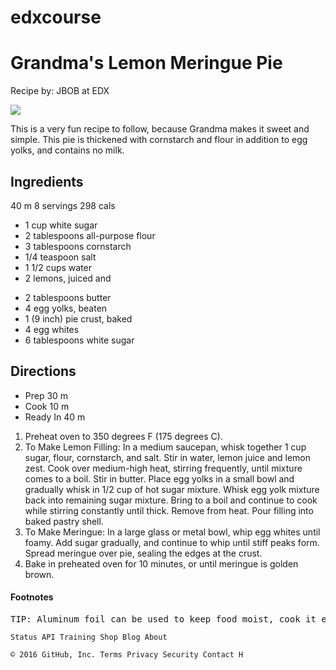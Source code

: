 # edxcourse
<!DOCTYPE html>
<html>
<head>
    <title>My Favorite Recipe</title>
    <meta http-equiv="Content-type" content="text/html; charset=utf-8">
</head>

<body>

<h1>Grandma's Lemon Meringue Pie</h1>

<section>
<div>
<p>Recipe by: JBOB at EDX</p>
    <p> <img src="C:/Users/adminsep/Desktop/W3Cx HTML5/recipe/lemonpie.png"></p>
   <div>
      This is a very fun recipe to follow, because Grandma makes it sweet and simple. 
      This pie is thickened with cornstarch and flour in addition to egg yolks, 
      and contains no milk.
   </div>
</div>
    </section>
<section>
<h2>Ingredients</h2>
<p>40 m 8 servings 298 cals </p>
<ul>
	<li>	1 cup white sugar </li>
	<li>	2 tablespoons all-purpose flour </li>
	<li>	3 tablespoons cornstarch </li>
	<li>	1/4 teaspoon salt </li>
	<li>	1 1/2 cups water </li>
	<li>	2 lemons, juiced and </li>
</ul>
<ul>
	<li>	2 tablespoons butter </li>
	<li>	4 egg yolks, beaten </li>
	<li>	1 (9 inch) pie crust, baked </li>
	<li>	4 egg whites </li>
	<li>	6 tablespoons white sugar </li>
</ul>
</section>

<section>
<h2>Directions</h2>
<ul>
	<li>	Prep <time>30 m</time> </li>
	<li>	Cook <time>10 m</time> </li>
	<li>	Ready In <time>40 m</time> </li>
</ul>
<ol>
    <li> <span> Preheat oven to 350 degrees F (175 degrees C).</span></li>
    <li> <span> To Make Lemon Filling: In a medium saucepan, whisk together 1 cup sugar, flour, cornstarch, and salt. Stir in water, lemon juice and lemon zest. Cook over medium-high heat, stirring frequently, until mixture comes to a boil. Stir in butter. Place egg yolks in a small bowl and gradually whisk in 1/2 cup of hot sugar mixture. Whisk egg yolk mixture back into remaining sugar mixture. Bring to a boil and continue to cook while stirring constantly until thick. Remove from heat. Pour filling into baked pastry shell.</span></li>
    <li> <span> To Make Meringue: In a large glass or metal bowl, whip egg whites until foamy. Add sugar gradually, and continue to whip until stiff peaks form. Spread meringue over pie, sealing the edges at the crust.</span></li>
    <li> <span> Bake in preheated oven for 10 minutes, or until meringue is golden brown.</span></li>
</ol>
</section>

<section>
<h4>Footnotes</h4>
<pre>TIP: Aluminum foil can be used to keep food moist, cook it evenly, and make clean-up easier.
</pre>
</section>

</body>
</html>

    Status API Training Shop Blog About 

    © 2016 GitHub, Inc. Terms Privacy Security Contact H
